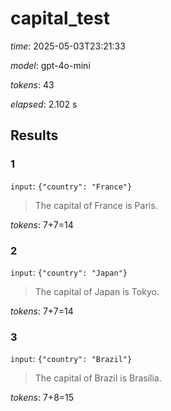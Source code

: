 # capital_test

*time*: 2025-05-03T23:21:33

*model*: gpt-4o-mini

*tokens*: 43

*elapsed*: 2.102 s

## Results

### 1

`input`: `{"country": "France"}`


> The capital of France is Paris.


*tokens*: 7+7=14

### 2

`input`: `{"country": "Japan"}`


> The capital of Japan is Tokyo.


*tokens*: 7+7=14

### 3

`input`: `{"country": "Brazil"}`


> The capital of Brazil is Brasília.


*tokens*: 7+8=15
